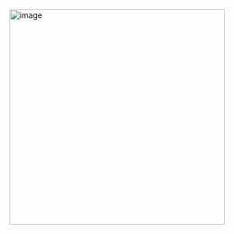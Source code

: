 <img width="383" alt="image" src="https://github.com/elephant97/TIL/assets/82919411/779cffc4-293a-49e6-9921-1fa35cf31483">
